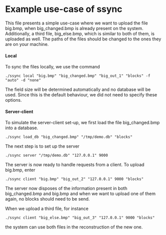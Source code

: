 Example use-case of ssync
=========================

This file presents a simple use-case where we want to upload the file big.bmp, when big\_changed.bmp is already present on the system. Additionally, a third file, big\_else.bmp, which is similar to both of them, is uploaded as well. The paths of the files should be changed to the ones they are on your machine.

#### Local

To sync the files locally, we use the command

    ./ssync local "big.bmp" "big_changed.bmp" "big_out_1" "blocks" -f "auto" -d "none"

The field size will be determined automatically and no database will be used. Since this is the default behaviour, we did not need to specify these options.

#### Server-client
To simulate the server-client set-up, we first load the file big_changed.bmp into a database.

    ./ssync load_db "big_changed.bmp" "/tmp/demo.db" "blocks"

The next step is to set up the server

    ./ssync server "/tmp/demo.db" "127.0.0.1" 9000

The server is now ready to handle requests from a client. To upload big.bmp, enter

    ./ssync client "big.bmp" "big_out_2" "127.0.0.1" 9000 "blocks"

The server now disposes of the information present in both big\_changed.bmp and big.bmp and when we want to upload one of them again, no blocks should need to be send.

When we upload a third file, for instance

    ./ssync client "big_else.bmp" "big_out_3" "127.0.0.1" 9000 "blocks"
the system can use both files in the reconstruction of the new one.
